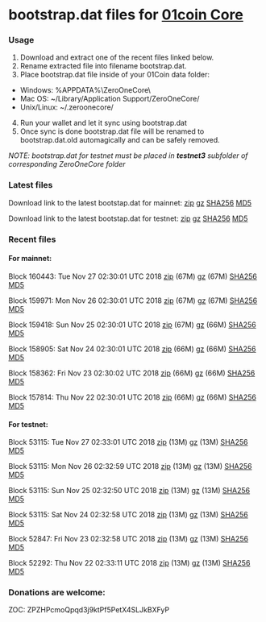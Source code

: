 # bootstrap.dat files for [01coin Core](https://01coin.io)

### Usage

1. Download and extract one of the recent files linked below.
2. Rename extracted file into filename bootstrap.dat.
3. Place bootstrap.dat file inside of your 01Coin data folder:
 - Windows: %APPDATA%\ZeroOneCore\
 - Mac OS: ~/Library/Application Support/ZeroOneCore/
 - Unix/Linux: ~/.zeroonecore/
4. Run your wallet and let it sync using bootstrap.dat
5. Once sync is done bootstrap.dat file will be renamed to bootstrap.dat.old automagically and can be safely removed.

_NOTE: bootstrap.dat for testnet must be placed in **testnet3** subfolder of corresponding ZeroOneCore folder_

### Latest files
Download link to the latest bootstap.dat for mainnet: [zip](https://files.01coin.io/mainnet/bootstrap.dat.zip) [gz](https://files.01coin.io/mainnet/bootstrap.dat.tar.gz) [SHA256](https://files.01coin.io/mainnet/sha256.txt) [MD5](https://files.01coin.io/mainnet/md5.txt)

Download link to the latest bootstap.dat for testnet: [zip](https://files.01coin.io/testnet/bootstrap.dat.zip) [gz](https://files.01coin.io/testnet/bootstrap.dat.tar.gz) [SHA256](https://files.01coin.io/testnet/sha256.txt) [MD5](https://files.01coin.io/testnet/md5.txt)

### Recent files

#### For mainnet:

Block 160443: Tue Nov 27 02:30:01 UTC 2018 [zip](https://files.01coin.io/mainnet/2018-11-27/bootstrap.dat.zip) (67M) [gz](https://files.01coin.io/mainnet/2018-11-27/bootstrap.dat.tar.gz) (67M) [SHA256](https://files.01coin.io/mainnet/2018-11-27/sha256.txt) [MD5](https://files.01coin.io/mainnet/2018-11-27/md5.txt)

Block 159971: Mon Nov 26 02:30:01 UTC 2018 [zip](https://files.01coin.io/mainnet/2018-11-26/bootstrap.dat.zip) (67M) [gz](https://files.01coin.io/mainnet/2018-11-26/bootstrap.dat.tar.gz) (67M) [SHA256](https://files.01coin.io/mainnet/2018-11-26/sha256.txt) [MD5](https://files.01coin.io/mainnet/2018-11-26/md5.txt)

Block 159418: Sun Nov 25 02:30:01 UTC 2018 [zip](https://files.01coin.io/mainnet/2018-11-25/bootstrap.dat.zip) (67M) [gz](https://files.01coin.io/mainnet/2018-11-25/bootstrap.dat.tar.gz) (66M) [SHA256](https://files.01coin.io/mainnet/2018-11-25/sha256.txt) [MD5](https://files.01coin.io/mainnet/2018-11-25/md5.txt)

Block 158905: Sat Nov 24 02:30:01 UTC 2018 [zip](https://files.01coin.io/mainnet/2018-11-24/bootstrap.dat.zip) (66M) [gz](https://files.01coin.io/mainnet/2018-11-24/bootstrap.dat.tar.gz) (66M) [SHA256](https://files.01coin.io/mainnet/2018-11-24/sha256.txt) [MD5](https://files.01coin.io/mainnet/2018-11-24/md5.txt)

Block 158362: Fri Nov 23 02:30:02 UTC 2018 [zip](https://files.01coin.io/mainnet/2018-11-23/bootstrap.dat.zip) (66M) [gz](https://files.01coin.io/mainnet/2018-11-23/bootstrap.dat.tar.gz) (66M) [SHA256](https://files.01coin.io/mainnet/2018-11-23/sha256.txt) [MD5](https://files.01coin.io/mainnet/2018-11-23/md5.txt)

Block 157814: Thu Nov 22 02:30:01 UTC 2018 [zip](https://files.01coin.io/mainnet/2018-11-22/bootstrap.dat.zip) (66M) [gz](https://files.01coin.io/mainnet/2018-11-22/bootstrap.dat.tar.gz) (66M) [SHA256](https://files.01coin.io/mainnet/2018-11-22/sha256.txt) [MD5](https://files.01coin.io/mainnet/2018-11-22/md5.txt)


#### For testnet:

Block 53115: Tue Nov 27 02:33:01 UTC 2018 [zip](https://files.01coin.io/testnet/2018-11-27/bootstrap.dat.zip) (13M) [gz](https://files.01coin.io/testnet/2018-11-27/bootstrap.dat.tar.gz) (13M) [SHA256](https://files.01coin.io/testnet/2018-11-27/sha256.txt) [MD5](https://files.01coin.io/testnet/2018-11-27/md5.txt)

Block 53115: Mon Nov 26 02:32:59 UTC 2018 [zip](https://files.01coin.io/testnet/2018-11-26/bootstrap.dat.zip) (13M) [gz](https://files.01coin.io/testnet/2018-11-26/bootstrap.dat.tar.gz) (13M) [SHA256](https://files.01coin.io/testnet/2018-11-26/sha256.txt) [MD5](https://files.01coin.io/testnet/2018-11-26/md5.txt)

Block 53115: Sun Nov 25 02:32:50 UTC 2018 [zip](https://files.01coin.io/testnet/2018-11-25/bootstrap.dat.zip) (13M) [gz](https://files.01coin.io/testnet/2018-11-25/bootstrap.dat.tar.gz) (13M) [SHA256](https://files.01coin.io/testnet/2018-11-25/sha256.txt) [MD5](https://files.01coin.io/testnet/2018-11-25/md5.txt)

Block 53115: Sat Nov 24 02:32:58 UTC 2018 [zip](https://files.01coin.io/testnet/2018-11-24/bootstrap.dat.zip) (13M) [gz](https://files.01coin.io/testnet/2018-11-24/bootstrap.dat.tar.gz) (13M) [SHA256](https://files.01coin.io/testnet/2018-11-24/sha256.txt) [MD5](https://files.01coin.io/testnet/2018-11-24/md5.txt)

Block 52847: Fri Nov 23 02:32:58 UTC 2018 [zip](https://files.01coin.io/testnet/2018-11-23/bootstrap.dat.zip) (13M) [gz](https://files.01coin.io/testnet/2018-11-23/bootstrap.dat.tar.gz) (13M) [SHA256](https://files.01coin.io/testnet/2018-11-23/sha256.txt) [MD5](https://files.01coin.io/testnet/2018-11-23/md5.txt)

Block 52292: Thu Nov 22 02:33:11 UTC 2018 [zip](https://files.01coin.io/testnet/2018-11-22/bootstrap.dat.zip) (13M) [gz](https://files.01coin.io/testnet/2018-11-22/bootstrap.dat.tar.gz) (13M) [SHA256](https://files.01coin.io/testnet/2018-11-22/sha256.txt) [MD5](https://files.01coin.io/testnet/2018-11-22/md5.txt)


### Donations are welcome:

ZOC: ZPZHPcmoQpqd3j9ktPf5PetX4SLJkBXFyP
